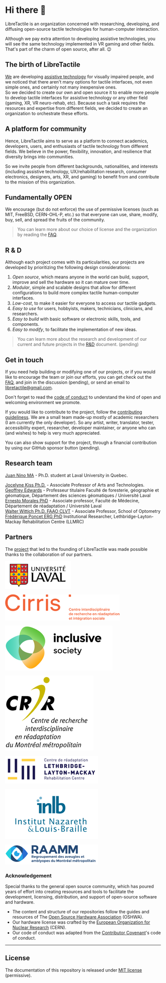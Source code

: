 # Hi there 👋

LibreTactile is an organization concerned with researching, developing, and diffusing open-source tactile technologies for human-computer interaction.

Although we pay extra attention to developing assistive technologies, you will see the same technology implemented in VR gaming and other fields. That's part of the charm of open source, after all. :wink:

## The birth of LibreTactile

[We](#research-team) are developing [assistive technology](https://societeinclusive.ca/en/projets/dispositif-assistance-navigation/) for visually impaired people, and we noticed that there aren't many options for tactile interfaces, not even simple ones, and certainly not many inexpensive ones.  
So we decided to create our own and open source it to enable more people to develop tactile interfaces for assistive technology or any other field (gaming, XR, VR neuro-rehab, etc). Because such a task requires the resources and expertise from different fields, we decided to create an organization to orchestrate these efforts.

## A platform for community

Hence, LibreTactile aims to serve as a platform to connect academics, developers, users, and enthusiasts of tactile technology from different fields. We believe in the power, flexibility, innovation, and resilience that diversity brings into communities.

So we invite people from different backgrounds, nationalities, and interests (including assistive technology, UX/rehabilitation research, consumer electronics, designers, arts, XR, and gaming) to benefit from and contribute to the mission of this organization.

## Fundamentally OPEN

We encourage (but do not enforce) the use of permissive licenses (such as MIT, FreeBSD, CERN-OHL-P, etc.) so that everyone can use, share, modify, buy, sell, and spread the fruits of the community.

> You can learn more about our choice of license and the organization by reading the [FAQ](/docs/faq.md).

## R & D

Although each project comes with its particularities, our projects are developed by prioritizing the following design considerations:

1. _Open source_, which means anyone in the world can build, support, improve and sell the hardware so it can mature over time.
2. _Modular_, simple and scalable designs that allow for different configurations to build more complex tactile human-computer interfaces.
3. _Low-cost_, to make it easier for everyone to access our tactile gadgets.
4. _Easy to use_ for users, hobbyists, makers, technicians, clinicians, and researchers.
5. _Easy to build_ with basic software or electronic skills, tools, and components.
6. _Easy to modify_, to facilitate the implementation of new ideas.

> You can learn more about the research and development of our current and future projects in the [R&D](/docs/R-and-D.MD) document. (pending)

## Get in touch

If you need help building or modifying one of our projects, or if you would like to encourage the team or join our efforts, you can get check out the [FAQ](/docs/faq.md), and join in the discussion (pending), or send an email to [libretactile@gmail.com](mailto:libretactile@gmail.com).

<!-- TODO:  manage discussions for organization and specific repos ...-->

Don't forget to read the [code of conduct](/docs/code_of_conduct.md) to understand the kind of open and welcoming environment we promote.

If you would like to contribute to the project, follow the [contributing guideliness](/docs/contributing.md).
We are a small team made-up mostly of academic researchers (I am currently the only developer). So any artist, writer, translator, tester, accessibility expert, researcher, developer maintainer, or anyone who can (and wishes) to help is very much appreciated.

You can also show support for the project, through a financial contribution by using our GitHub sponsor button (pending).

<!-- TODO:  add sponsor button or something like that .-->

## Research team

[Juan Nino MA](https://www.juannino.dev/) - Ph.D. student at Laval University in Quebec.

[Jocelyne Kiss Ph.D.](https://www.design.ulaval.ca/personnel/professeurs/jocelyne-kiss) - Associate Professor of Arts and Technologies.  
[Geoffrey Edwards](https://www.scg.ulaval.ca/geoffrey-edwards) - Professeur titulaire Faculté de foresterie, géographie et géomatique, Département des sciences géomatiques / Université Laval  
[Ernesto Morales PhD](https://www.cirris.ulaval.ca/en/researchers/ernesto-morales/) - Associate professor, Faculté de Médecine, Département de réadaptation / Université Laval  
[Walter Wittich Ph.D. FAAO CLVT](https://www.opto.umontreal.ca/wittichlab/en/index.html) - Associate Professor, School of Optometry  
[Frédérique Poncet ERG PhD](https://crir.ca/en/member/frederique-poncet-erg-ph-d/) Institutional Researcher, Lethbridge-Layton-Mackay Rehabilitation Centre (LLMRC)

## Partners

The [project](https://societeinclusive.ca/en/projets/dispositif-assistance-navigation/) that led to the founding of LibreTactile was made possible thanks to the collaboration of our partners.

[![Laval University logo](/docs/img/logo-ulaval.png "Laval University")](https://www.ulaval.ca/en)

[![CIRRIS logo](/docs/img/logo-cirris.png "CIRRIS")](https://www.cirris.ulaval.ca/)

[![Inclusive society logo](/docs/img/logo_is.png "Inclusive society")](https://societeinclusive.ca/en/socinc/vers-une-societe-quebecoise-plus-inclusive/)

[![CRIR logo](/docs/img/logo-crir.png "CRIR")](https://crir.ca/en/)

[![Lethbridge-Layton-Mackay logo](/docs/img/logo_crllm.png "CLethbridge-Layton-Mackay")](https://www.llmrc.ca/)

[![INLB logo](/docs/img/logo-inlb.png "INLB")](https://www.santemonteregie.qc.ca/en/node/2134)

[![RAAMM logo](/docs/img/logo-raamm.png "RAAMM")](https://raamm.org/)

### Acknowledgement

Special thanks to the general open source community, which has poured years of effort into creating resources and tools to facilitate the development, licensing, distribution, and support of open-source software and hardware.

- The content and structure of our repositories follow the guides and resources of The [Open Source Hardware Association](https://www.oshwa.org/) (OSHWA).
- Our hardware license was crafted by the [European Organization for Nuclear Research](https://home.cern/) (CERN).
- Our code of conduct was adapted from the [Contributor Covenant](https://www.contributor-covenant.org/)'s code of conduct.

---

## License

The documentation of this repository is released under [MIT license](/LICENSE) (permissive).

